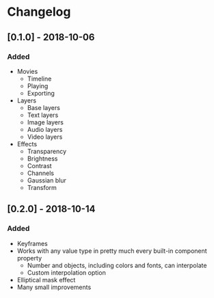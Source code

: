# Changelog

## [0.1.0] - 2018-10-06
### Added
- Movies
  - Timeline
  - Playing
  - Exporting
- Layers
  - Base layers
  - Text layers
  - Image layers
  - Audio layers
  - Video layers
- Effects
  - Transparency
  - Brightness
  - Contrast
  - Channels
  - Gaussian blur
  - Transform

## [0.2.0] - 2018-10-14
### Added
- Keyframes
- Works with any value type in pretty much every built-in component property
  - Number and objects, including colors and fonts, can interpolate
  - Custom interpolation option
- Elliptical mask effect
- Many small improvements
